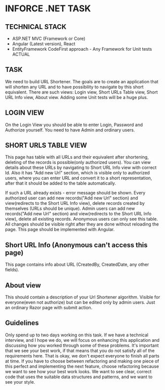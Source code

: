 # INFORCE .NET TASK

## TECHNICAL STACK

- ASP.NET MVC (Framework or Core)
- Angular (Latest version), React
- EntityFramework CodeFirst approach - Any Framework for Unit tests ACTUAL

## TASK

We need to build URL Shortener. The goals are to create an application that will shorten
any URL and to have possibility to navigate by this short equivalent.
There are such views: Login view, Short URLs Table view, Short URL Info view, About
view. Adding some Unit tests will be a huge plus.

## LOGIN VIEW

On the Login View you should be able to enter Login, Password and Authorize yourself.
You need to have Admin and ordinary users.

## SHORT URLS TABLE VIEW

This page has table with all URLs and their equivalent after shortening, deleting of the
records is possible(only authorized users). You can view details about these URLs by
navigating to Short URL Info view with correct Id.
Also it has "Add new Url" section, which is visible only to authorized users, where you can
enter URL and convert it to a short representation, after that it should be added to the
table automatically.

If such a URL already exists - error message should be shown.
Every authorized user can add new records("Add new Url" section) and view(redirects to
the Short URL Info view), delete records created by themselves (URLs should be unique).
Admin users can add new records("Add new Url" section) and view(redirects to the Short
URL Info view), delete all existing records. Anonymous users can only see this table.
All changes should be visible right after they are done without reloading the page.
This page should be implemented with Angular.

## Short URL Info (Anonymous can't access this page)

This page contains info about URL (CreatedBy, CreatedDate, any other fields).

## About view

This should contain a description of your Url Shortener algorithm. Visible for
everyone(even not authorize) but can be edited only by admin users. Just an ordinary
Razor page with submit action.

## Guidelines

Only spend up to two days working on this task.
If we have a technical interview, and I hope we do, we will focus on enhancing this application
and discussing how you worked through some of these problems. It's important that we see your
best work, if that means that you do not satisfy all of the requirements here. That is okay, we
don't expect everyone to finish all parts at time.
If you have to choose between refactoring and making one piece of this perfect and
implementing the next feature, choose refactoring because we want to see how your best
work looks.
We want to see clear, correct code that uses the suitable data structures and patterns,
and we want to see your style.
